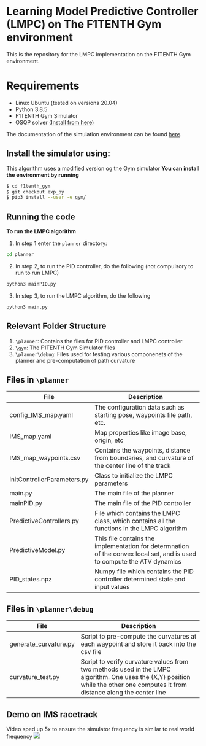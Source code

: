 # Learning Model Predictive Controller (LMPC) on The F1TENTH Gym environment

This is the repository for the LMPC implementation on the F1TENTH Gym environment.

# Requirements
- Linux Ubuntu (tested on versions 20.04)
- Python 3.8.5
- F1TENTH Gym Simulator
- OSQP solver [(Install from here)](https://osqp.org/docs/get_started/sources.html)

The documentation of the simulation environment can be found [here](https://f1tenth-gym.readthedocs.io/en/latest/).

## Install the simulator using:
This algorithm uses a modified version og the Gym simulator
**You can install the environment by running**

```bash
$ cd f1tenth_gym
$ git checkout exp_py
$ pip3 install --user -e gym/
```
## Running the code

**To run the LMPC algorithm**
1. In step 1 enter the `planner` directory:
```bash
cd planner
```
2. In step 2, to run the PID controller, do the following (not compulsory to run to run LMPC)
```bash
python3 mainPID.py
```
3. In step 3, to run the LMPC algorithm, do the following
```bash
python3 main.py
```

## Relevant Folder Structure

1. `\planner`: Contains the files for PID controller and LMPC controller
2. `\gym`: The F1TENTH Gym Simulator files
3. `\planner\debug`: Files used for testing various componenets of the planner and pre-computation of path curvature


## Files in `\planner`
| File | Description |
|----|----|
config_IMS_map.yaml   | The configuration data such as starting pose, waypoints file path, etc.
IMS_map.yaml | Map properties like image base, origin, etc
IMS_map_waypoints.csv | Contains the waypoints, distance from boundaries, and curvature of the center line of the track
initControllerParameters.py | Class to initialize the LMPC parameters
main.py | The main file of the planner
mainPID.py | The main file of the PID controller
PredictiveControllers.py | File which contains the LMPC class, which contains all the functions in the LMPC algorithm
PredictiveModel.py | This file contains the implementation for determnation of the convex local set, and is used to compute the ATV dynamics
PID_states.npz | Numpy file which contains the PID controller determined state and input values

## Files in `\planner\debug`
| File | Description |
|----|----|
generate_curvature.py   | Script to pre-compute the curvatures at each waypoint and store it back into the csv file
curvature_test.py | Script to verify curvature values from two methods used in the LMPC algorithm. One uses the (X,Y) position while the other one computes it from distance along the center line

## Demo on IMS racetrack
Video sped up 5x to ensure the simulator frequency is similar to real world frequency 
<a href="http://www.youtube.com/watch?feature=player_embedded&v=S3I64Jzw--Y
" target="_blank"><img src="http://img.youtube.com/vi/S3I64Jzw--Y/0.jpg"></a>
